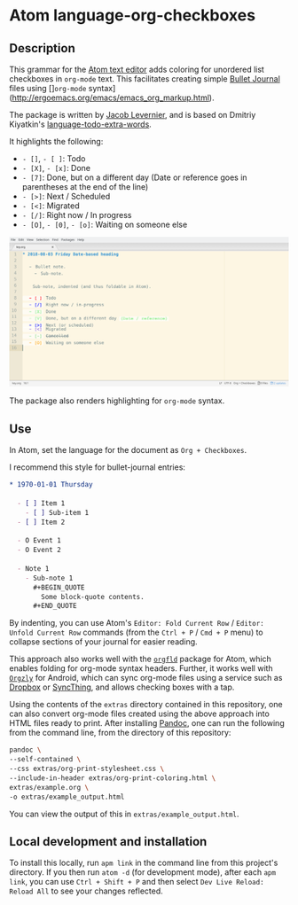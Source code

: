 # Atom language-org-checkboxes

## Description

This grammar for the [Atom text editor](https://atom.io/) adds coloring for unordered list checkboxes in `org-mode` text. This facilitates creating simple [Bullet Journal](http://bulletjournal.com/) files using []`org-mode` syntax](http://ergoemacs.org/emacs/emacs_org_markup.html).

The package is written by [Jacob Levernier](https://adunumdatum.org), and is based on Dmitriy Kiyatkin's [language-todo-extra-words](https://github.com/dkiyatkin/atom-language-todo-extra-words).

It highlights the following:

- `- []`, `- [ ]`: Todo
- `- [X]`, `- [x]`: Done
- `- [7]`: Done, but on a different day (Date or reference goes in parentheses at the end of the line)
- `- [>]`: Next / Scheduled
- `- [<]`: Migrated
- `- [/]`: Right now / In progress
- `- [O]`, `- [0]`, `- [o]`: Waiting on someone else

![Screenshot of org-syntax coloring](extras/org-coloring-screenshot.png)

The package also renders highlighting for `org-mode` syntax.

## Use

In Atom, set the language for the document as `Org + Checkboxes`.

I recommend this style for bullet-journal entries:

```org
* 1970-01-01 Thursday

  - [ ] Item 1
    - [ ] Sub-item 1
  - [ ] Item 2

  - O Event 1
  - O Event 2

  - Note 1
    - Sub-note 1
      #+BEGIN_QUOTE
        Some block-quote contents.
      #+END_QUOTE
```

By indenting, you can use Atom's `Editor: Fold Current Row` / `Editor: Unfold Current Row` commands (from the `Ctrl + P` / `Cmd + P` menu) to collapse sections of your journal for easier reading.

This approach also works well with the [`orgfld`](https://atom.io/packages/orgfld) package for Atom, which enables folding for org-mode syntax headers. Further, it works well with [`Orgzly`](http://www.orgzly.com/) for Android, which can sync org-mode files using a service such as [Dropbox](https://www.dropbox.com) or [SyncThing](https://syncthing.net/), and allows checking boxes with a tap.

Using the contents of the `extras` directory contained in this repository, one can also convert org-mode files created using the above approach into HTML files ready to print. After installing [Pandoc](https://pandoc.org/installing.html), one can run the following from the command line, from the directory of this repository:

```sh
pandoc \
--self-contained \
--css extras/org-print-stylesheet.css \
--include-in-header extras/org-print-coloring.html \
extras/example.org \
-o extras/example_output.html
```

You can view the output of this in `extras/example_output.html`.

## Local development and installation

To install this locally, run `apm link` in the command line from this project's directory. If you then run `atom -d` (for development mode), after each `apm link`, you can use `Ctrl + Shift + P` and then select `Dev Live Reload: Reload All` to see your changes reflected.
